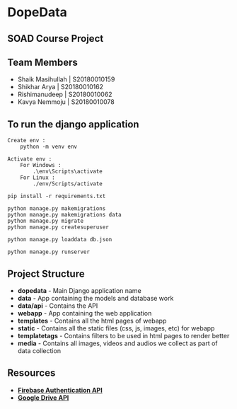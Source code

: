 # DopeData

## SOAD Course Project

## Team Members
* Shaik Masihullah | S20180010159
* Shikhar Arya | S20180010162
* Rishimanudeep | S20180010062
* Kavya Nemmoju | S20180010078

## To run the django application
```
Create env :
	python -m venv env

Activate env :
	For Windows :
		.\env\Scripts\activate
	For Linux :
		./env/Scripts/activate

pip install -r requirements.txt

python manage.py makemigrations
python manage.py makemigrations data
python manage.py migrate
python manage.py createsuperuser

python manage.py loaddata db.json

python manage.py runserver
```

## Project Structure
* **dopedata** - Main Django application name
* **data** - App containing the models and database work
* **data/api** - Contains the API
* **webapp** - App containing the web application
* **templates** - Contains all the html pages of webapp
* **static** - Contains all the static files (css, js, images, etc) for webapp
* **templatetags** - Contains filters to be used in html pages to render better
* **media** - Contains all images, videos and audios we collect as part of data collection

## Resources
* [**Firebase Authentication API**](http://www.lib4dev.in/info/thisbejim/Pyrebase/36919582)
* [**Google Drive API**](https://googleworkspace.github.io/PyDrive/docs/build/html/index.html)